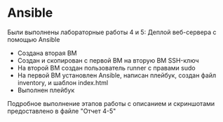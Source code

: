 # Ansible
Были выполнены лабораторные работы 4 и 5: Деплой веб-сервера с помощью Ansible
- Создана вторая ВМ
- Создан и скопирован с первой ВМ на вторую ВМ SSH-ключ
- На второй ВМ создан пользователь runner  с правами sudo
- На первой ВМ установлен Ansible, написан плейбук, создан файл inventory, и шаблон index.html
- Выполнен плейбук

Подробное выполнение этапов работы с описанием и скриншотами предоставлено в файле "Отчет 4-5"
